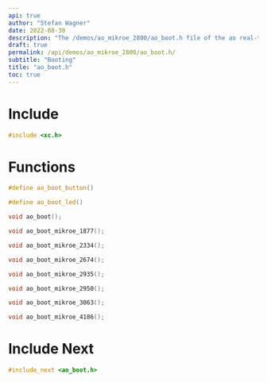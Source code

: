 ```yaml
---
api: true
author: "Stefan Wagner"
date: 2022-08-30
description: "The /demos/ao_mikroe_2800/ao_boot.h file of the ao real-time operating system."
draft: true
permalink: /api/demos/ao_mikroe_2800/ao_boot.h/
subtitle: "Booting"
title: "ao_boot.h"
toc: true
---
```


# Include

```c
#include <xc.h>
```

# Functions

```c
#define ao_boot_button()
```

```c
#define ao_boot_led()
```

```c
void ao_boot();
```

```c
void ao_boot_mikroe_1877();
```

```c
void ao_boot_mikroe_2334();
```

```c
void ao_boot_mikroe_2674();
```

```c
void ao_boot_mikroe_2935();
```

```c
void ao_boot_mikroe_2950();
```

```c
void ao_boot_mikroe_3063();
```

```c
void ao_boot_mikroe_4186();
```

# Include Next

```c
#include_next <ao_boot.h>
```
